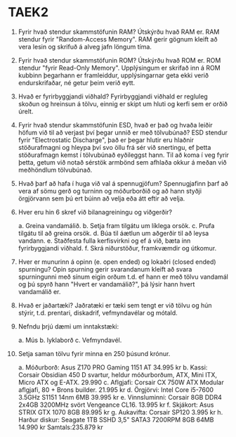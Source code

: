 # TAEK2

1. Fyrir hvað stendur skammstöfunin RAM? Útskýrðu hvað RAM er. RAM stendur fyrir "Random-Access Memory". RAM gerir gögnum kleift að vera lesin og skrifuð á alveg jafn löngum tíma.

2. Fyrir hvað stendur skammstöfunin ROM? Útskýrðu hvað ROM er. ROM stendur "fyrir Read-Only Memory". Upplýsingum er skrifað inn á ROM kubbinn þegarhann er framleiddur, upplýsingarnar geta ekki verið endurskrifaðar, né getur þeim verið eytt.

3. Hvað er fyrirbyggjandi viðhald? Fyrirbyggjandi viðhald er regluleg skoðun og hreinsun á tölvu, einnig er skipt um hluti og kerfi sem er orðið úrelt.

4. Fyrir hvað stendur skammstöfunin ESD, hvað er það og hvaða leiðir höfum við til að verjast því þegar unnið er með tölvubúnað? ESD stendur fyrir "Electrostatic Discharge", það er þegar hlutir eru hlaðnir stöðurafmagni og hleypa því svo öllu frá sér við snertingu, ef þetta stöðurafmagn kemst í tölvubúnað eyðileggst hann. Til að koma í veg fyrir þetta, getum við notað sérstök armbönd sem afhlaða okkur á meðan við meðhöndlum tölvubúnað.

5. Hvað þarf að hafa í huga við val á spennugjöfum? Spennugjafinn þarf að vera af sömu gerð og turninn og móðurborðið og að hann styðji örgjörvann sem þú ert búinn að velja eða átt eftir að velja.

6. Hver eru hin 6 skref við bilanagreiningu og viðgerðir?

	a. Greina vandamálið.
	b. Setja fram tilgátu um líklega orsök.
	c. Prufa tilgátu til að greina orsök.
	d. Búa til áætlun um aðgerðir til að leysa vandann.
	e. Staðfesta fulla kerfisvirkni og ef á við, bæta inn fyrirbyggjandi viðhald.
	f. Skrá niðurstöður, framkvæmdir og útkomur.

7. Hver er munurinn á opinn (e. open ended) og lokaðri (closed ended) spurningu? Opin spurning gerir svarandanum kleift að svara spurningunni með sínum eigin orðum t.d. ef hann er með tölvu vandamál og þú spyrð hann "Hvert er vandamálið?", þá lýsir hann hvert vandamálið er.


8. Hvað er jaðartæki? Jaðratæki er tæki sem tengt er við tölvu og hún stýrir, t.d. prentari, diskadrif, vefmyndavélar og mótald.

9. Nefndu þrjú dæmi um inntakstæki:

	a. Mús
	b. lyklaborð
	c. Vefmyndavél.

10. Setja saman tölvu fyrir minna en 250 þúsund krónur.

	a. Móðurborð: Asus Z170 PRO Gaming 1151 AT 34.995 kr
	b. Kassi: Corsair Obsidian 450 D svartur, heldur móðurborðum, ATX, Mini ITX, Micro ATX og E-ATX.	29.990
	c. Aflgjafi: Corsair CX 750W ATX Modular aflgjafi, 80 + Brons builder.	21.995 kr
	d. Örgjörvi: Intel Core i5-7600 3.5GHz S1151 14nm 6MB	39.995 kr
	e. Vinnsluminni: Corsair 8GB DDR4 2x4GB 3200MHz svört Vengeance CL16.	13.995 kr
	f. Skjákort: Asus STRIX GTX 1070 8GB 89.995 kr
	g. Aukavifta: Corsair SP120	3.995 kr
	h. Harður diskur: Seagate 1TB SSHD 3,5" SATA3 7200RPM 8GB 64MB 14.990 kr
	Samtals:235.879 kr